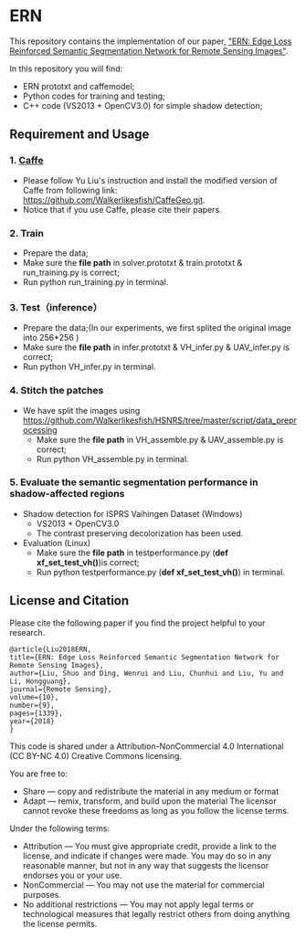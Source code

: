 # ERN

This repository contains the implementation of our paper, ["ERN: Edge Loss Reinforced Semantic Segmentation Network for Remote Sensing Images"](http://www.mdpi.com/2072-4292/10/9/1339).

In this repository you will find:
- ERN prototxt and caffemodel;
- Python codes for training and testing;
- C++ code (VS2013 + OpenCV3.0) for simple shadow detection; 

## Requirement and Usage

### 1. [Caffe](https://github.com/BVLC/caffe)
  - Please follow Yu Liu's instruction and install the modified version of Caffe from following link: https://github.com/Walkerlikesfish/CaffeGeo.git. 
  - Notice that if you use Caffe, please cite their papers.

### 2. Train
  - Prepare the data;
  - Make sure the **file path** in solver.prototxt & train.prototxt & run_training.py is correct;
  - Run python run_training.py in terminal.
  
### 3. Test（inference）
  - Prepare the data;(In our experiments, we first splited the original image into 256\*256 )
  - Make sure the **file path** in infer.prototxt & VH_infer.py & UAV_infer.py is correct;
  - Run python VH_infer.py in terminal.
  
### 4. Stitch the patches
  - We have split the images using https://github.com/Walkerlikesfish/HSNRS/tree/master/script/data_preprocessing
    - Make sure the **file path** in VH_assemble.py & UAV_assemble.py is correct;
    - Run python VH_assemble.py in terminal.
    
### 5. Evaluate the semantic segmentation performance in shadow-affected regions
  - Shadow detection for ISPRS Vaihingen Dataset (Windows)
    - VS2013 + OpenCV3.0
    - The contrast preserving decolorization has been used. 
  - Evaluation (Linux)
    - Make sure the **file path** in testperformance.py (**def xf_set_test_vh()**)is correct;
    - Run python testperformance.py (**def xf_set_test_vh()**) in terminal.

  
## License and Citation
Please cite the following paper if you find the project helpful to your research.

	@article{Liu2018ERN,
	title={ERN: Edge Loss Reinforced Semantic Segmentation Network for Remote Sensing Images},
	author={Liu, Shuo and Ding, Wenrui and Liu, Chunhui and Liu, Yu and Li, Hongguang},
	journal={Remote Sensing},
	volume={10},
	number={9},
	pages={1339},
	year={2018}
	}

This code is shared under a Attribution-NonCommercial 4.0 International (CC BY-NC 4.0) Creative Commons licensing.

You are free to:
- Share — copy and redistribute the material in any medium or format
- Adapt — remix, transform, and build upon the material The licensor cannot revoke these freedoms as long as you follow the license terms.

Under the following terms:

- Attribution — You must give appropriate credit, provide a link to the license, and indicate if changes were made. You may do so in any reasonable manner, but not in any way that suggests the licensor endorses you or your use.
- NonCommercial — You may not use the material for commercial purposes.
- No additional restrictions — You may not apply legal terms or technological measures that legally restrict others from doing anything the license permits.

